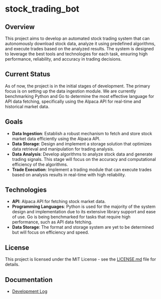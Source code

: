 # stock_trading_bot

## Overview
This project aims to develop an automated stock trading system that can autonomously download stock data, analyze it using predefined algorithms, and execute trades based on the analyzed results. The system is designed to leverage the best tools and technologies for each task, ensuring high performance, reliability, and accuracy in trading decisions.

## Current Status
As of now, the project is in the initial stages of development. The primary focus is on setting up the data ingestion module. We are currently benchmarking Python and Go to determine the most effective language for API data fetching, specifically using the Alpaca API for real-time and historical market data.

## Goals
- **Data Ingestion**: Establish a robust mechanism to fetch and store stock market data efficiently using the Alpaca API.
- **Data Storage**: Design and implement a storage solution that optimizes data retrieval and manipulation for trading analysis.
- **Data Analysis**: Develop algorithms to analyze stock data and generate trading signals. This stage will focus on the accuracy and computational efficiency of the algorithms.
- **Trade Execution**: Implement a trading module that can execute trades based on analysis results in real-time with high reliability.

## Technologies
- **API**: Alpaca API for fetching stock market data.
- **Programming Languages**: Python is used for the majority of the system design and implementation due to its extensive library support and ease of use. Go is being benchmarked for tasks that require high performance, such as API data fetching.
- **Data Storage**: The format and storage system are yet to be determined but will focus on efficiency and speed.

## License
This project is licensed under the MIT License - see the [LICENSE.md](./LICENSE) file for details.

## Documentation
- [Development Log](DEVLOG.md)